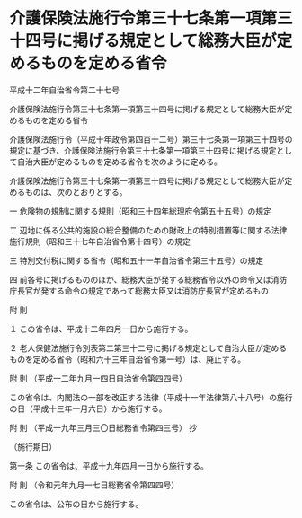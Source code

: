 # 介護保険法施行令第三十七条第一項第三十四号に掲げる規定として総務大臣が定めるものを定める省令

平成十二年自治省令第二十七号

介護保険法施行令第三十七条第一項第三十四号に掲げる規定として総務大臣が定めるものを定める省令

介護保険法施行令（平成十年政令第四百十二号）第三十七条第一項第三十四号の規定に基づき、介護保険法施行令第三十七条第一項第三十四号に掲げる規定として自治大臣が定めるものを定める省令を次のように定める。

介護保険法施行令第三十七条第一項第三十四号に掲げる規定として総務大臣が定めるものは、次のとおりとする。

一 危険物の規制に関する規則（昭和三十四年総理府令第五十五号）の規定

二 辺地に係る公共的施設の総合整備のための財政上の特別措置等に関する法律施行規則（昭和三十七年自治省令第十四号）の規定

三 特別交付税に関する省令（昭和五十一年自治省令第三十五号）の規定

四 前各号に掲げるもののほか、総務大臣が発する総務省令以外の命令又は消防庁長官が発する命令の規定であって総務大臣又は消防庁長官が定めるもの

附 則

１ この省令は、平成十二年四月一日から施行する。

２ 老人保健法施行令別表第二第三十二号に掲げる規定として自治大臣が定めるものを定める省令（昭和六十三年自治省令第一号）は、廃止する。

附 則 （平成一二年九月一四日自治省令第四四号）

この省令は、内閣法の一部を改正する法律（平成十一年法律第八十八号）の施行の日（平成十三年一月六日）から施行する。

附 則 （平成一九年三月三〇日総務省令第四三号） 抄

（施行期日）

第一条 この省令は、平成十九年四月一日から施行する。

附 則 （令和元年九月一七日総務省令第四四号）

この省令は、公布の日から施行する。

